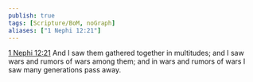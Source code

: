 ```yaml
---
publish: true
tags: [Scripture/BoM, noGraph]
aliases: ["1 Nephi 12:21"]
---
```

[1 Nephi 12:21](https://churchofjesuschrist.org/study/scriptures/bofm/1-ne/12?lang=eng&id=p21#p21) And I saw them gathered together in multitudes; and I saw wars and rumors of wars among them; and in wars and rumors of wars I saw many generations pass away.
